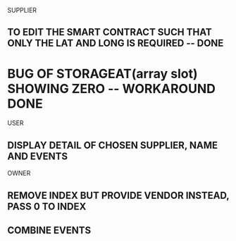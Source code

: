 SUPPLIER
## TO EDIT THE SMART CONTRACT SUCH THAT ONLY THE LAT AND LONG IS REQUIRED -- DONE
# BUG OF STORAGEAT(array slot) SHOWING ZERO -- WORKAROUND DONE

USER
## DISPLAY DETAIL OF CHOSEN SUPPLIER, NAME AND EVENTS

OWNER
## REMOVE INDEX BUT PROVIDE VENDOR INSTEAD, PASS 0 TO INDEX
## COMBINE EVENTS


